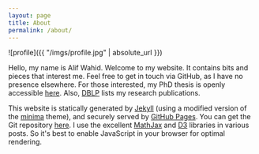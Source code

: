 ```yaml
---
layout: page
title: About
permalink: /about/
---
```


![profile]({{ "/imgs/profile.jpg" | absolute_url }})

Hello, my name is Alif Wahid. Welcome to my website. It contains bits and
pieces that interest me. Feel free to get in touch via GitHub, as I have no
presence elsewhere. For those interested, my PhD thesis is openly accessible
[here][thesis]. Also, [DBLP][dblp] lists my research publications.

This website is statically generated by [Jekyll][jekyll] (using a modified
version of the [minima][minima] theme), and securely served by [GitHub
Pages][ghpages]. You can get the Git repository [here][repo]. I use the
excellent [MathJax][mathjax] and [D3][d3js] libraries in various posts. So it's
best to enable JavaScript in your browser for optimal rendering.

[jekyll]:    https://jekyllrb.com
[minima]:    https://github.com/jekyll/minima
[ghpages]:   https://pages.github.com/
[repo]:      https://github.com/alifwahid/alifwahid.github.io
[mathjax]:   https://www.mathjax.org/
[d3js]:      https://d3js.org/
[thesis]:    https://minerva-access.unimelb.edu.au/handle/11343/38139
[dblp]:      https://dblp.uni-trier.de/pers/hd/w/Wahid:Alif
